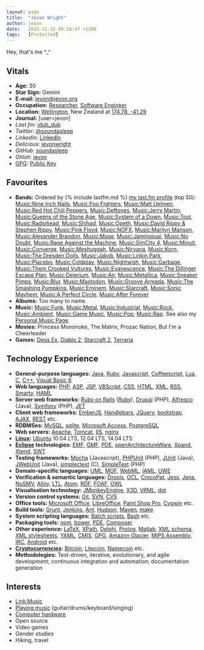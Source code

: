 ```yaml
---
layout: page
title:  "Jevon Wright"
author: jevon
date:   2015-11-15 09:56:47 +1300
tags:   [Protected]
---
```


Hey, that's me ^_^

## Vitals

* **Age:** 30
* **Star Sign:** Gemini
* **E-mail:** jevon@jevon.org
* **Occupation:** [Researcher](research.md), [Software Engineer](web-development.md)
* **Location:** [Wellington](wellington.md), New Zealand at <a href="http://maps.google.com/maps?f=q&hl=en&geocode=&q=Wellington&sll=-41.293382,174.775679&sspn=0.088691,0.160675&ie=UTF8&t=k&z=13&iwloc=addr">174.78, -41.29</a>
* **Journal:** [user=jevon]
* *Last.fm:* <a href="http://www.last.fm/user/jdub_dub" title="My last.fm profile" class="lastfm">jdub_dub</a>
* *Twitter:* <a href="http://twitter.com/soundasleep" title="My Twitter account" class="twitter">@soundasleep</a>
* *LinkedIn:* <a href="http://www.linkedin.com/in/jevonwright" title="My LinkedIn profile" class="linkedin">LinkedIn</a>
* *Delicious:* <a href="http://www.delicious.com/jevonwright/" title="My Delicious bookmarks" class="delicious">jevonwright</a>
* *GitHub:* <a href="https://github.com/soundasleep" title="My GitHub profile" class="github">soundasleep</a>
* *Ohloh:* <a href="https://www.ohloh.net/accounts/jevon" title="My Ohloh profile" class="ohloh">jevon</a>
* [GPG](gpg.md): [Public Key](public-key.md)

## Favourites

* **Bands:** Ordered by {% include lastfm.md %} <a href="http://www.last.fm/user/jdub_dub">my last.fm profile</a> (top 50): [Music:Nine Inch Nails](music-nine-inch-nails.md), [Music:Foo Fighters](music-foo-fighters.md), [Music:Matt Uelmen](music-matt-uelmen.md), [Music:Red Hot Chili Peppers](music-red-hot-chili-peppers.md), [Music:Deftones](music-deftones.md), [Music:Jerry Martin](music-jerry-martin.md), [Music:Queens of the Stone Age](music-queens-of-the-stone-age.md), [Music:System of a Down](music-system-of-a-down.md), [Music:Tool](music-tool.md), [Music:Radiohead](music-radiohead.md), [Music:Shihad](music-shihad.md), [Music:Opeth](music-opeth.md), [Music:David Rippy & Stephen Rippy](music-david-rippy-stephen-rippy.md), [Music:Pink Floyd](music-pink-floyd.md), [Music:NOFX](music-nofx.md), [Music:Marilyn Manson](music-marilyn-manson.md), [Music:Alexander Brandon](music-alexander-brandon.md), [Music:Muse](music-muse.md), [Music:Jamiroquai](music-jamiroquai.md), [Music:No Doubt](music-no-doubt.md), [Music:Rage Against the Machine](music-rage-against-the-machine.md), [Music:SimCity 4](music-simcity-4.md), [Music:Minuit](music-minuit.md), [Music:Converge](music-converge.md), [Music:Meshuggah](music-meshuggah.md), [Music:Nirvana](music-nirvana.md), [Music:Korn](music-korn.md), [Music:The Dresden Dolls](music-the-dresden-dolls.md), [Music:Jakob](music-jakob.md), [Music:Linkin Park](music-linkin-park.md), [Music:Placebo](music-placebo.md), [Music:Coldplay](music-coldplay.md), [Music:Nightwish](music-nightwish.md), [Music:Garbage](music-garbage.md), [Music:Them Crooked Vultures](music-them-crooked-vultures.md), [Music:Evanescence](music-evanescence.md), [Music:The Dillinger Escape Plan](music-the-dillinger-escape-plan.md), [Music:Delerium](music-delerium.md), [Music:Air](music-air.md), [Music:Metallica](music-metallica.md), [Music:Sneaker Pimps](music-sneaker-pimps.md), [Music:Blur](music-blur.md), [Music:Mastodon](music-mastodon.md), [Music:Groove Armada](music-groove-armada.md), [Music:The Smashing Pumpkins](music-the-smashing-pumpkins.md), [Music:Eminem](music-eminem.md), [Music:Starcraft](music-starcraft.md), [Music:Sonic Mayhem](music-sonic-mayhem.md), [Music:A Perfect Circle](music-a-perfect-circle.md), [Music:After Forever](music-after-forever.md)
* **Albums:** Too many to name.
* **Music:** [Music:Funk](music-funk.md), [Music:Metal](music-metal.md), [Music:Industrial](music-industrial.md), [Music:Rock](music-rock.md), [Music:Ambient](music-ambient.md), [Music:Game Music](music-game-music.md), [Music:Pop](music-pop.md), [Music:Rap](music-rap.md). See also my [Personal Music Page](music-jevon.md).
* **Movies:** Princess Mononoke, The Matrix, Prozac Nation, But I'm a Cheerleader
* **Games:** [Deus Ex](deus-ex.md), [Diablo 2](diablo-2.md), [Starcraft 2](starcraft-2.md), [Terraria](terraria.md)

## Technology Experience

* **General-purpose languages:** [Java](java.md), [Ruby](ruby.md), [Javascript](javascript.md), [Coffeescript](coffeescript.md), [Lua](lua.md), [C](c.md), [C++](c-.md), [Visual Basic 6](visual-basic-6.md)
* **Web languages:** [PHP](php.md), [ASP](asp.md), [JSP](jsp.md), [VBScript](vbscript.md), [CSS](css.md), [HTML](html.md), [XML](xml.md), [RSS](rss.md), [Smarty](smarty.md), [HAML](haml.md)
* **Server web frameworks:** [Ruby on Rails](ruby-on-rails.md) ([Ruby](ruby.md)), [Drupal](drupal.md) (PHP), [Alfresco](alfresco.md) (Java), [Symfony](symfony.md) (PHP), [JET](jet.md)
* **Client web frameworks:** [EmberJS](emberjs.md), [Handlebars](handlebars.md), [JQuery](jquery.md), [bootstrap](bootstrap.md), [AJAX](ajax.md), [REST](rest.md) etc.
* **RDBMSes:** [MySQL](mysql.md), [sqlite](sqlite.md), [Microsoft Access](microsoft-access.md), [PostgreSQL](postgresql.md)
* **Web servers:** [Apache](apache.md), [Tomcat](tomcat.md), [IIS](iis.md), [nginx](nginx.md)
* **[Linux](linux.md):** [Ubuntu](ubuntu.md) 10.04 LTS, 12.04 LTS, 14.04 LTS
* **[Eclipse](eclipse.md) technologies:** [EMF](emf.md), [GMF](gmf.md), [PDE](pde.md), [openArchitectureWare](openarchitectureware.md), [Xpand](xpand.md), [Xtend](xtend.md), [SWT](swt.md)
* **Testing frameworks:** [Mocha](mocha.md) (Javascript), [PHPUnit](phpunit.md) (PHP), [JUnit](junit.md) (Java), [JWebUnit](jwebunit.md) (Java), [simplectest](simplectest.md) (C), [SimpleTest](simpletest.md) (PHP)
* **Domain-specific languages:** [UML](uml.md), [MOF](mof.md), [WebML](webml.md), [IAML](iaml.md), [UWE](uwe.md)
* **Verification & semantic languages:** [Drools](drools.md), [OCL](ocl.md), [CrocoPat](crocopat.md), [Jess](jess.md), [Jena](jena.md), [NuSMV](nusmv.md), [Alloy](alloy.md), [LTL](ltl.md), [Atom](atom.md), [RDF](rdf.md), [FOAF](foaf.md), [OWL](owl.md)
* **Visualisation technology:** [JMonkeyEngine](jmonkeyengine.md), [X3D](x3d.md), [VRML](vrml.md), [dot](dot.md)
* **Version control systems:** [Git](git.md), [SVN](svn.md), [CVS](cvs.md)
* **Office tools:** [Microsoft Office](microsoft-office.md), [LibreOffice](libreoffice.md), [Paint Shop Pro](paint-shop-pro.md), [Cygwin](cygwin.md) etc.
* **Build tools:** [Grunt](grunt.md), [Jenkins](jenkins.md), [Ant](ant.md), [Hudson](hudson.md), [Maven](maven.md), [make](make.md)
* **System scripting languages:** [Batch scripts](batch-scripts.md), [Bash](bash.md) etc.
* **Packaging tools:** [npm](npm.md), [bower](bower.md), [PDE](pde.md), [Composer](composer.md)
* **Other experience:** [LaTeX](latex.md), [XPath](xpath.md), [Delphi](delphi.md), [Prolog](prolog.md), [Matlab](matlab.md), [XML schema](xml-schema.md), [XML stylesheets](xml-stylesheets.md), [YAML](yaml.md), [CMIS](cmis.md), [GPG](gpg.md), [Amazon Glacier](amazon-glacier.md), [MIPS Assembly](mips-assembly.md), [IRC](irc.md), [Android](android.md) etc.
* **[Cryptocurrencies](cryptocurrency.md):** [Bitcoin](bitcoin.md), [Litecoin](litecoin.md), [Namecoin](namecoin.md) etc.
* **Methodologies:** Test-driven, iterative, evolutionary, and agile development; continuous integration and automation; documentation generation

## Interests

* [Link:Music](link-music.md)
* <a href="http://journals.jevon.org/users/soundasleep/">Playing music</a> (guitar/drums/keyboard/singing)
* [Computer hardware](computer.md)
* Open source
* Video games
* Gender studies
* Hiking, travel
